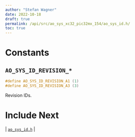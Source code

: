 ```yaml
---
author: "Stefan Wagner"
date: 2022-10-18
draft: true
permalink: /api/src/ao_sys_xc32_pic32mx_154/ao_sys_id.h/
toc: true
---
```


# Constants

## `AO_SYS_ID_REVISION_*`

```c
#define AO_SYS_ID_REVISION_A1 (1)
#define AO_SYS_ID_REVISION_A3 (3)
```

Revision IDs.

# Include Next

| [`ao_sys_id.h`](../ao_sys_xc32_pic32/ao_sys_id.h.md) |
